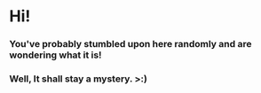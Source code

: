 # Hi! 
### You've probably stumbled upon here randomly and are wondering what it is!
### Well, It shall stay a mystery. >:)
